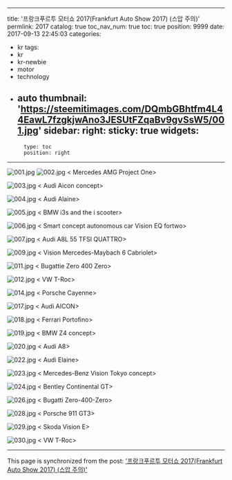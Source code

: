 
---
title: '프랑크푸르투 모터쇼 2017(Frankfurt Auto Show 2017) (스압 주의)'
permlink: 2017
catalog: true
toc_nav_num: true
toc: true
position: 9999
date: 2017-09-13 22:45:03
categories:
- kr
tags:
- kr
- kr-newbie
- motor
- technology
- auto
thumbnail: 'https://steemitimages.com/DQmbGBhtfm4L44EawL7fzgkjwAno3JESUtFZqaBv9gvSsW5/001.jpg'
sidebar:
    right:
        sticky: true
widgets:
    -
        type: toc
        position: right
---


![001.jpg](https://steemitimages.com/DQmbGBhtfm4L44EawL7fzgkjwAno3JESUtFZqaBv9gvSsW5/001.jpg)
![002.jpg](https://steemitimages.com/DQmSQyN7bfHLqRkKx26MQMqe49SQAudu5CTkSzsVxRQr5S1/002.jpg)
< Mercedes AMG Project One>

![003.jpg](https://steemitimages.com/DQmTtVCfE5vdXPSDM37K5LFUTgeR2XhAJ8qZPyaF8ZHnvzZ/003.jpg)
< Audi Aicon concept>

![004.jpg](https://steemitimages.com/DQmcpph5Y4uosLYowPkgobwPD9Fo56oS7dMpsMSrjG9zubQ/004.jpg)
< Audi Alaine>

![005.jpg](https://steemitimages.com/DQmNZWgRSUUSGMcZau97YuuzqZgoMNzVhdXEiuJxbAAwaKA/005.jpg)
< BMW i3s and the i scooter>

![006.jpg](https://steemitimages.com/DQmVQgJrY4JnYPibLEJ6wXs9LXJr8sBWeCRg82rDfPP59c3/006.jpg)
< Smart concept autonomous car Vision EQ fortwo>

![007.jpg](https://steemitimages.com/DQmNXrHtJg8TvdJSnMSC5eDuCTrQF3VCABPVub77yBBHWLx/007.jpg)
< Audi A8L 55 TFSI QUATTRO>

![009.jpg](https://steemitimages.com/DQmVapXdgMJGvyUPbF6G6sisQ7NBTybCM4aCV5tVmAjyajt/009.jpg)
< Vision Mercedes-Maybach 6 Cabriolet>

![011.jpg](https://steemitimages.com/DQmRt9NxL3ufXk9LT8ExjL2zjmayryPZeQi4QczJkzfV4f7/011.jpg)
< Bugattie Zero 400 Zero>

![012.jpg](https://steemitimages.com/DQmQhYMPpQbuJ1NGQQhyuXr4wc3mWgJpFZE5NBp6hQbBYFJ/012.jpg)
< VW T-Roc>

![014.jpg](https://steemitimages.com/DQmU9vQjbr6RCMVHh2WRBJmAm86eMdRyEKgfBrjL5u1iRMm/014.jpg)
< Porsche Cayenne>

![017.jpg](https://steemitimages.com/DQmRAkM1GW4JuE58wWcSA55qwi2AnJkzP4D9wX3MsSd3k7X/017.jpg)
< Audi AICON>

![018.jpg](https://steemitimages.com/DQmYgxRuYnhmhxSUkxTJuG57kqRviLe5TbmhFqQV65xvZtr/018.jpg)
< Ferrari Portofino>

![019.jpg](https://steemitimages.com/DQmWmZXBwS637u7urMP3JgBoxjzR8ZELc5sLow16DLop7TB/019.jpg)
< BMW Z4 concept>

![020.jpg](https://steemitimages.com/DQmQZZkETmbzRr6EZ5bfQJXnCishKXeS9B94iPbk9iatFoN/020.jpg)
< Audi A8>

![022.jpg](https://steemitimages.com/DQmf1oagVtNzgL3ewuMY4twLVhqwuRAyfqo6dL63udGNqTx/022.jpg)
< Audi Elaine>

![023.jpg](https://steemitimages.com/DQmTAYM57eeCyCZNL64U7CLys2CC3JgCV71kEovfggt1V5Z/023.jpg)
< Mercedes-Benz Vision Tokyo concept>

![024.jpg](https://steemitimages.com/DQmXwegggitvVGKDycV9esy3ynbNrGiUFzuikCQJRYdL8dH/024.jpg)
< Bentley Continental GT>

![026.jpg](https://steemitimages.com/DQmUpWY64RQrvpML9ayMAQbChBXRBMPwNRwCtvLBwnUVtHr/026.jpg)
< Bugatti Zero-400-Zero>

![028.jpg](https://steemitimages.com/DQmb4xhkUZ52Wo9pfjAXSH2CsT8oTcCEP2fbdE9nK1Qszcv/028.jpg)
< Porsche 911 GT3>

![029.jpg](https://steemitimages.com/DQmeqH8sWUx9kuYLzpMu9fJ7o6znigkyKrwcqBzqoBFHtoV/029.jpg)
< Skoda Vision E>

![030.jpg](https://steemitimages.com/DQmVrd9dStFDQ1yE6ScFPPzdFxmhb1EMPxtw76jNYdj5VoS/030.jpg)
< VW T-Roc>

- - -

This page is synchronized from the post: ['프랑크푸르투 모터쇼 2017(Frankfurt Auto Show 2017) (스압 주의)'](https://steemit.com/@pius.pius/2017)
